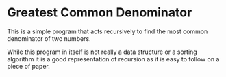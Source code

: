 # Greatest Common Denominator
This is a simple program that acts recursively to find the most common denominator of two numbers. 

While this program in itself is not really a data structure or a sorting algorithm it is a good representation of recursion as it is easy to follow on a piece of paper.
